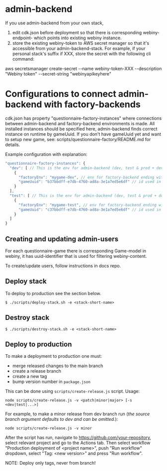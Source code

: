 # admin-backend

If you use admin-backend from your own stack,

1. edit cdk.json before deployment so that there is corresponding webiny-endpoint-<yourenvidentifier> which points into existing webiny instance.
2. store the existing webiny-token to AWS secret manager so that it's accessible from your admin-backend-stack. For example, if your personal stack's suffix if XXX, store the secret with the following cli command:

aws secretsmanager create-secret --name webiny-token-XXX --description "Webiny token" --secret-string "webinyapikeyhere"

# Configurations to connect admin-backend with factory-backends

cdk.json has property "questionnaire-factory-instances" where connections between admin-backend and factory-backend environments is made. All installed instances should be specified here, admin-backend finds correct instance on runtime by gameUuid. If you don't have gameUuid yet and want to setup new game, see: scripts/questionnaire-factory/README.md for details.

Example configuration with explanation:

```javascript
"questionnaire-factory-instances": {
  "dev": [ // This is the env for admin-backend (dev, test & prod + developers own envs)
    {
      "factoryEnv": "mygame-dev", // env for factory-backend ending with -dev (ripari-dev, surupeli-dev etc.)
      "gameUuid": "b37bbdff-e7db-4760-ad8a-3e1a7ed5e6df" // id used in webiny-models and cognito user pool
    }
  ],
  "test": [ // This is the env for admin-backend (dev, test & prod + developers own envs)
    {
      "factoryEnv": "mygame-test", // env for factory-backend ending with -test (ripari-test, surupeli-test etc.)
      "gameUuid": "c37bbdff-e7db-4760-ad8a-3e1a7ed5e6df" // id used in webiny-models and cognito user pool
    }
  ]
}
```

## Creating and updating admin-users

For each questionnaire-game there is corresponding Game-model in webiny, it has uuid-identifier that is used for filtering webiny-content.

To create/update users, follow instructions in docs repo.

## Deploy stack

To deploy to production see the section below.

```
$ ./scripts/deploy-stack.sh -e <stack-short-name>
```

## Destroy stack

```
$ ./scripts/destroy-stack.sh -e <stack-short-name>
```

## Deploy to production

To make a deployment to production one must:

- merge released changes to the main branch
- create a release branch
- create a new tag
- bump version number in `package.json`

This can be done using `scripts/create-release.js` script. Usage:

```
node scripts/create-release.js -v <patch|minor|major> [-s <dev|test|...>]
```

For example, to make a minor release from dev branch run (_the source branch argument defaults to dev and can be omitted._):

```
node scripts/create-release.js -v minor
```

After the script has run, navigate to https://github.com/your-repository, select relevant project and go to the Actions tab.
Then select workflow "Production deployment of \<project name\>", push "Run workflow" dropdown, select "Tag: \<new version\>" and press "Run workflow".

NOTE: Deploy only tags, never from branch!
